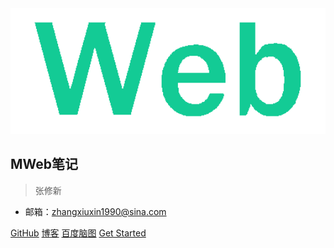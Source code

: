 <img src="./media/web.png" width="520" alt="">

## MWeb笔记

> 张修新 <span style="font-size: 16px;"></span>

- 邮箱：zhangxiuxin1990@sina.com

[GitHub](https://github.com/zhangxx1990/MWEB)
[博客](https://zhangxiuxin.top)
[百度脑图](http://naotu.baidu.com/file/3c7b9580afe8f9358ef9299040ecf8a9)
[Get Started](README)